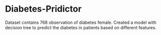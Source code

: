# Diabetes-Pridictor

Dataset contains 768 observation of diabetes female.
Created a model with decision tree to predict the diabetes in patients based on different features.
